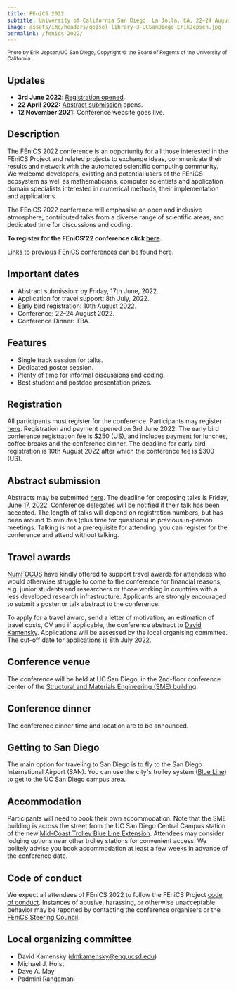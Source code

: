 ```yaml
---
title: FEniCS 2022
subtitle: University of California San Diego, La Jolla, CA, 22–24 August 2022
image: assets/img/headers/geisel-library-3-UCSanDiego-ErikJepsen.jpg
permalink: /fenics-2022/
---
```

<small>Photo by Erik Jepsen/UC San Diego, Copyright © the Board of Regents of the University of California</small>

## Updates

- **3rd June 2022**: [Registration opened](https://www.eventbrite.com/e/fenics-2022-tickets-354292377037).
- **22 April 2022:** [Abstract submission](https://docs.google.com/forms/d/e/1FAIpQLSdU3jizMuvnt4EWcFwEeRHx3Kj1PyomRHCGlEdXN8uHeGokAQ/viewform?usp=sf_link) opens.
- **12 November 2021:** Conference website goes live.

## Description

The FEniCS 2022 conference is an opportunity for all those interested in
the FEniCS Project and related projects to exchange ideas, communicate
their results and network with the automated scientific computing
community. We welcome developers, existing and potential users of the
FEniCS ecosystem as well as mathematicians, computer scientists and
application domain specialists interested in numerical methods, their
implementation and applications.

The FEniCS 2022 conference will emphasise an open and inclusive
atmosphere, contributed talks from a diverse range of scientific areas,
and dedicated time for discussions and coding.

**To register for the FEniCS'22 conference click [here](https://www.eventbrite.com/e/fenics-2022-tickets-354292377037).**

Links to previous FEniCS conferences can be found [here](index.md).

## Important dates

- Abstract submission: by Friday, 17th June, 2022.
- Application for travel support: 8th July, 2022.
- Early bird registration: 10th August 2022.
- Conference:  22–24 August 2022.
- Conference Dinner: TBA.

## Features

- Single track session for talks.
- Dedicated poster session.
- Plenty of time for informal discussions and coding.
- Best student and postdoc presentation prizes.

## Registration

All participants must register for the conference.&nbsp;Participants may
register
[here](https://www.eventbrite.com/e/fenics-2022-tickets-354292377037).
Registration and payment opened on 3rd June 2022. The early bird conference
registration fee is $250 (US), and includes payment for lunches, coffee breaks
and the conference dinner. The deadline for early bird registration is 10th
August 2022 after which the conference fee is $300 (US).

## Abstract submission

Abstracts may be submitted
[here](https://docs.google.com/forms/d/e/1FAIpQLSdU3jizMuvnt4EWcFwEeRHx3Kj1PyomRHCGlEdXN8uHeGokAQ/viewform?usp=sf_link).
The deadline for proposing talks is Friday, June 17, 2022. Conference
delegates will be notified if their talk has been accepted. The length
of talks will depend on registration numbers, but has been around 15
minutes (plus time for questions) in previous in-person meetings.
Talking is not a prerequisite for attending: you can register for the
conference and attend without talking.

## Travel awards

[NumFOCUS](http://www.numfocus.org) have kindly offered to support travel
awards for attendees who would otherwise struggle to come to the conference
for financial reasons, e.g. junior students and researchers or those working
in countries with a less developed research infrastructure. Applicants are
strongly encouraged to submit a poster or talk abstract to the conference.</p>

To apply for a travel award, send a letter of motivation, an estimation of
travel costs, CV and if applicable, the conference abstract to [David
Kamensky](mailto:dmkamensky@eng.ucsd.edu). Applications will be assessed by
the local organising committee. The cut-off date for applications is 8th July
2022.

## Conference venue

The conference will be held at UC San Diego, in the 2nd-floor conference
center of the [Structural and Materials Engineering (SME)
building](https://structures.ucsd.edu/about-us/directions).

## Conference dinner

The conference dinner time and location are to be announced.

## Getting to San Diego

The main option for traveling to San Diego is to fly to the San Diego
International Airport (SAN). You can use the city's trolley system
([Blue
Line](https://www.sdmts.com/inside-mts-current-projects/uc-san-diego-blue-line-trolley-extension))
to get to the UC San Diego campus area.

## Accommodation

Participants will need to book their own accommodation. Note that the
SME building is across the street from the UC San Diego Central Campus
station of the new [Mid-Coast Trolley Blue Line
Extension](https://www.sdmts.com/inside-mts-current-projects/uc-san-diego-blue-line-trolley-extension).
Attendees may consider lodging options near other trolley stations for
convenient access. We politely advise you book accommodation at least a
few weeks in advance of the conference date.

## Code of conduct

We expect all attendees of FEniCS 2022 to follow the FEniCS Project
[code of conduct](../community/code-of-conduct.md). Instances of
abusive, harassing, or otherwise unacceptable behavior may be reported
by contacting the conference organisers or the [FEniCS Steering
Council](https://github.com/FEniCS/governance).

## Local organizing committee

- David Kamensky ([dmkamensky@eng.ucsd.edu](mailto:dmkamensky@eng.ucsd.edu))
- Michael J. Holst
- Dave A. May
- Padmini Rangamani

